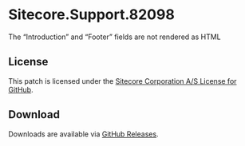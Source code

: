 # Sitecore.Support.82098
The &#8220;Introduction&#8221; and &#8220;Footer&#8221; fields are not rendered as HTML

## License  
This patch is licensed under the [Sitecore Corporation A/S License for GitHub](https://github.com/sitecoresupport/Sitecore.Support.82098/blob/master/LICENSE).  

## Download  
Downloads are available via [GitHub Releases](https://github.com/sitecoresupport/Sitecore.Support.82098/releases).  
